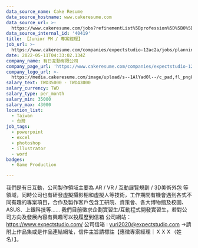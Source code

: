 ```yaml
---
data_source_name: Cake Resume
data_source_hostname: www.cakeresume.com
data_source_url: >-
  https://www.cakeresume.com/jobs?refinementList%5Bprofession%5D%5B0%5D=game-production&range%5Bsalary_range%5D%5Bmin%5D=1000000
data_source_internal_id: '40419'
title: 【Junior PM / 專案經理】
job_url: >-
  https://www.cakeresume.com/companies/expectstudio-12ac2a/jobs/planning-intern-81921b
date: 2022-05-11T04:33:02.134Z
company_name: 有日互動有限公司
company_page_url: 'https://www.cakeresume.com/companies/expectstudio-12ac2a'
company_logo_url: >-
  https://media.cakeresume.com/image/upload/s--1AlYad0l--/c_pad,fl_png8,h_200,w_200/v1630554114/prti5qtq8ljqz6ckolvm.png
salary_text: TWD35000 - TWD43000
salary_currency: TWD
salary_type: per_month
salary_min: 35000
salary_max: 43000
location_list:
  - Taiwan
  - 台灣
job_tags:
  - powerpoint
  - excel
  - photoshop
  - illustrator
  - word
badges:
  - Game Production

---
```


我們是有日互動，公司製作領域主要為 AR / VR / 互動展覽規劃 / 3D美術外包 等領域，同時公司也有研發虛擬攝影棚和虛擬人等技術，工作期間有機會遇到各式不同有趣的專案項目，合作及製作客戶包含工研院、資策會、各大博物館及校園、ASUS、上銀科技等...... 我們目前徵求企劃實習生/互動程式開發實習生，若對公司方向及發展內容有興趣可以投履歷到信箱 公司網站： https://www.expectstudio.com/ 公司信箱 : yuri2020@expectstudio.com →請附上作品集或是作品連結網址，信件主旨請標註【應徵專案經理｜ＸＸＸ（姓名）】。